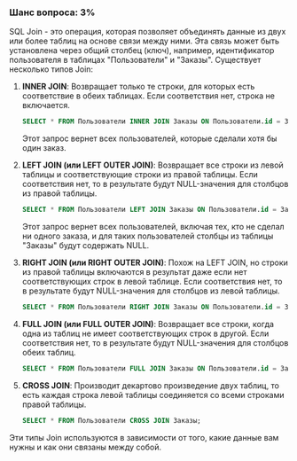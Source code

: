 ### Шанс вопроса: 3%

SQL Join - это операция, которая позволяет объединять данные из двух или более таблиц на основе связи между ними. Эта связь может быть установлена через общий столбец (ключ), например, идентификатор пользователя в таблицах "Пользователи" и "Заказы". Существует несколько типов Join:

1. **INNER JOIN**: Возвращает только те строки, для которых есть соответствие в обеих таблицах. Если соответствия нет, строка не включается.
   ```sql
   SELECT * FROM Пользователи INNER JOIN Заказы ON Пользователи.id = Заказы.userId;
   ```
   Этот запрос вернет всех пользователей, которые сделали хотя бы один заказ.

2. **LEFT JOIN (или LEFT OUTER JOIN)**: Возвращает все строки из левой таблицы и соответствующие строки из правой таблицы. Если соответствия нет, то в результате будут NULL-значения для столбцов из правой таблицы.
   ```sql
   SELECT * FROM Пользователи LEFT JOIN Заказы ON Пользователи.id = Заказы.userId;
   ```
   Этот запрос вернет всех пользователей, включая тех, кто не сделал ни одного заказа, и для таких пользователей столбцы из таблицы "Заказы" будут содержать NULL.

3. **RIGHT JOIN (или RIGHT OUTER JOIN)**: Похож на LEFT JOIN, но строки из правой таблицы включаются в результат даже если нет соответствующих строк в левой таблице. Если соответствия нет, то в результате будут NULL-значения для столбцов из левой таблицы.
   ```sql
   SELECT * FROM Пользователи RIGHT JOIN Заказы ON Пользователи.id = Заказы.userId;
   ```

4. **FULL JOIN (или FULL OUTER JOIN)**: Возвращает все строки, когда одна из таблиц не имеет соответствующих строк в другой. Если соответствия нет, то в результате будут NULL-значения для столбцов обеих таблиц.
   ```sql
   SELECT * FROM Пользователи FULL JOIN Заказы ON Пользователи.id = Заказы.userId;
   ```

5. **CROSS JOIN**: Производит декартово произведение двух таблиц, то есть каждая строка левой таблицы соединяется со всеми строками правой таблицы.
   ```sql
   SELECT * FROM Пользователи CROSS JOIN Заказы;
   ```

Эти типы Join используются в зависимости от того, какие данные вам нужны и как они связаны между собой.